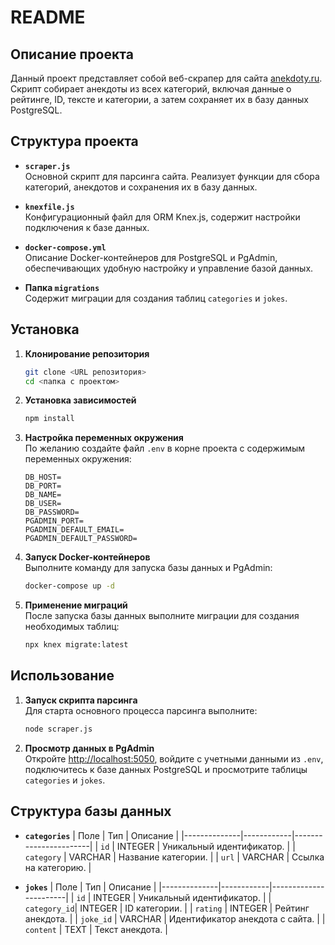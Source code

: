 # README

## Описание проекта

Данный проект представляет собой веб-скрапер для сайта [anekdoty.ru](https://anekdoty.ru). Скрипт собирает анекдоты из всех категорий, включая данные о рейтинге, ID, тексте и категории, а затем сохраняет их в базу данных PostgreSQL.

## Структура проекта

- **`scraper.js`**  
  Основной скрипт для парсинга сайта. Реализует функции для сбора категорий, анекдотов и сохранения их в базу данных.

- **`knexfile.js`**  
  Конфигурационный файл для ORM Knex.js, содержит настройки подключения к базе данных.

- **`docker-compose.yml`**  
  Описание Docker-контейнеров для PostgreSQL и PgAdmin, обеспечивающих удобную настройку и управление базой данных.

- **Папка `migrations`**  
  Содержит миграции для создания таблиц `categories` и `jokes`.

## Установка

1. **Клонирование репозитория**

   ```bash
   git clone <URL репозитория>
   cd <папка с проектом>
   ```

2. **Установка зависимостей**

   ```bash
   npm install
   ```

3. **Настройка переменных окружения**  
   По желанию создайте файл `.env` в корне проекта с содержимым переменных окружения:

   ```plaintext
   DB_HOST=
   DB_PORT=
   DB_NAME=
   DB_USER=
   DB_PASSWORD=
   PGADMIN_PORT=
   PGADMIN_DEFAULT_EMAIL=
   PGADMIN_DEFAULT_PASSWORD=
   ```

4. **Запуск Docker-контейнеров**  
   Выполните команду для запуска базы данных и PgAdmin:

   ```bash
   docker-compose up -d
   ```

5. **Применение миграций**  
   После запуска базы данных выполните миграции для создания необходимых таблиц:
   ```bash
   npx knex migrate:latest
   ```

## Использование

1. **Запуск скрипта парсинга**  
   Для старта основного процесса парсинга выполните:

   ```bash
   node scraper.js
   ```

2. **Просмотр данных в PgAdmin**  
   Откройте [http://localhost:5050](http://localhost:5050), войдите с учетными данными из `.env`, подключитесь к базе данных PostgreSQL и просмотрите таблицы `categories` и `jokes`.

## Структура базы данных

- **`categories`**
  | Поле | Тип | Описание |
  |--------------|------------|-----------------------|
  | `id` | INTEGER | Уникальный идентификатор. |
  | `category` | VARCHAR | Название категории. |
  | `url` | VARCHAR | Ссылка на категорию. |

- **`jokes`**
  | Поле | Тип | Описание |
  |--------------|------------|-----------------------|
  | `id` | INTEGER | Уникальный идентификатор. |
  | `category_id`| INTEGER | ID категории. |
  | `rating` | INTEGER | Рейтинг анекдота. |
  | `joke_id` | VARCHAR | Идентификатор анекдота с сайта. |
  | `content` | TEXT | Текст анекдота. |
